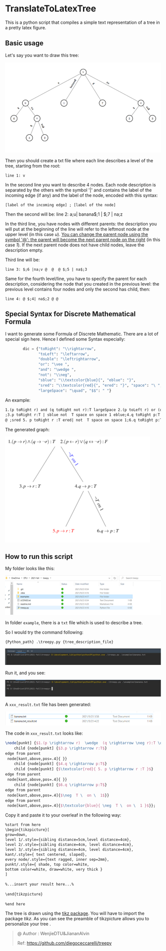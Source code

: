 # TranslateToLatexTree #

This is a python script that compiles a simple text representation of a tree in a pretty latex figure.

## Basic usage

Let's say you want to draw this tree:


![Banana tree](https://github.com/diegoceccarelli/treepy/raw/master/examples/banana.png)

Then you should create a txt file where each line describes a level of the tree, starting from the root:

	line 1: v

In the second line you want to describe 4 nodes. Each node description is separated by the others with the symbol '|' and contains the label of the incoming edge (if any) and the label of the node, encoded with this syntax: 

	[label of the incoming edge] ; [label of the node]

Then the second will be: 
	line 2: a;u| banana$;1 | $;7 | na;z

In the third line, you have nodes with different parents: the description you will put at the beginning of the line will refer to the leftmost node at the upper level (in this case *u*). <u>You can change the parent node using the symbol '@': the parent will become the next parent node on the right</u> (in this case *1*). If the next parent node does not  have child nodes, leave the description empty.

Third line will be: 	

	line 3: $;6	|na;v @  @  @ $;5 | na$;3

Same for the fourth level/line, you have to specify the parent for each description, considering the node that you 
created in the previous level: the previous level contains four nodes and only the second has child, then:

	line 4: @ $;4| na$;2 @ @ 



## Special Syntax for Discrete Mathematical Formula

I want to generate some Formula of Discrete Mathematic. There are a lot of special sign here. Hence I defined some Syntax especially:

```python
        dic = {"toRight": "\\rightarrow",
               "toLeft": "\leftarrow",
               "double": "\leftrightarrow", 
               "or": "\vee ", 
               "and": "\wedge ",
               "not": "\\neg", 
               "sblue": "\\textcolor{blue}{", "eblue": "}",
               "sred": "\\textcolor{red}{", "ered": "}", "space": "\ ",
               "largeSpace": "\quad", "$$": " "}
```

An example:

``` txt
1.(p toRight r) and (q toRight not r):T largeSpace 2.(p toLeft r) or (q double not r):F
;3.p toRight r:T | sblue not  T space on space 1 eblue;4.q toRight p:T
@ ;sred 5. p toRight r :T ered| not  T space on space 1;6.q toRight p:T

```

The generated graph:

![image-20210923040952696](https://raw.githubusercontent.com/gggdttt/ImageBeds/master/img/202109230409776.png)

## How to run this script ##

My folder looks like this:

![image-20210923042034398](https://raw.githubusercontent.com/gggdttt/ImageBeds/master/img/202109230420476.png)

In folder `example`, there is a `txt` file which is used to describe a tree.

So I would try the command following:

```bas
{Python_path} .\treepy.py {tree_description_file}
```



![image-20210923041905791](https://raw.githubusercontent.com/gggdttt/ImageBeds/master/img/202109230419856.png)

Run it, and you see:

![image-20210923042250478](https://raw.githubusercontent.com/gggdttt/ImageBeds/master/img/202109230422553.png)

A `xxx_result.txt` file has been generated:

![image-20210923042336812](https://raw.githubusercontent.com/gggdttt/ImageBeds/master/img/202109230423880.png)

The code in `xxx_result.txt` looks like:

```latex
\node[punkt] {$1.(p \rightarrow r)  \wedge  (q \rightarrow \neg r):T \quad 2.(p \leftarrow r)  \vee (q \leftrightarrow \neg r):F$}
	child {node[punkt] {$3.p \rightarrow r:T$}
edge from parent
 node[kant,above,pos=.4]{ }}
	child {node[punkt] {$4.q \rightarrow p:T$}
	child {node[punkt] {$\textcolor{red}{ 5. p \rightarrow r :T }$}
edge from parent
 node[kant,above,pos=.4]{ }}
	child {node[punkt] {$6.q \rightarrow p:T$}
edge from parent
 node[kant,above,pos=.4]{$\neg  T \  on \  1$}}
edge from parent
 node[kant,above,pos=.4]{$\textcolor{blue}{ \neg  T \  on \  1 }$}};
```

Copy it and paste it to your overleaf in the following way:

	%start from here
	\begin{tikzpicture}[
	grow=down,
	level 1/.style={sibling distance=5cm,level distance=4cm},
	level 2/.style={sibling distance=4cm, level distance=4cm},
	level 3/.style={sibling distance=4cm, level distance=4cm},
	kant/.style={ text centered, sloped},
	every node/.style={text ragged, inner sep=2mm},
	punkt/.style={ shade, top color=white,
	bottom color=white, draw=white, very thick }
	]
	
	%...insert your result here...%
	
	\end{tikzpicture}
	
	%end here

The tree is drawn using the [tikz package](http://www.texample.net/tikz/). You will have to import the package *tikz*. As you can see the preamble of tikzpicture allows you to personalize your tree .




> @ Author : WenjieDTU&JiananAlvin
>
> Ref: https://github.com/diegoceccarelli/treepy
